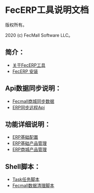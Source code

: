 FecERP工具说明文档
===============================

版权所有。

2020 (c) FecMall Software LLC。

简介：
---------
*  [关于FecERP工具](fecmall_fecerp_about.md)
*  [FecERP 安装](fecmall_fecerp_install.md)

Api数据同步说明：
---------
*  [Fecmall商城同步数据](fecmall_fecerp_fecmall_sync.md)
*  [ERP同步远程Api](fecmall_fecerp_fecmall_sync_api.md)

功能详细说明：
---------
*  [ERP基础配置](fecmall_fecerp_base_config.md)
*  [ERP基础产品管理](fecmall_fecerp_product_manager.md)
*  [ERP商城产品管理](fecmall_fecerp_product_sync.md)



Shell脚本：
---------
*  [Task任务脚本](fecmall_fecerp_shell_task.md)
*  [Fecmall数据清理脚本](fecmall_fecerp_shell_fecmall_clear.md)












